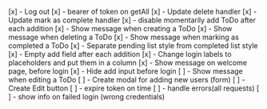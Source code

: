 [x] - Log out
[x] - bearer of token on getAll
[x] - Update delete handler
[x] - Update mark as complete handler
[x] - disable momentarily add ToDo after each addition
[x] - Show message when creating a ToDo
[x] - Show message when deleting a ToDo
[x] - Show message when marking as completed a ToDo
[x] - Separate pending list style from completed list style
[x] - Empty add field after each addition
[x] - Change login labels to placeholders and put them in a column 
[x] - Show message on welcome page, before login
[x] - Hide add input before login
[ ] - Show message when editing a ToDo
[ ] - Create modal for adding new users (form)
[ ] - Create Edit button
[ ] - expire token on time
[ ] - handle errors(all requests)
[ ] - show info on failed login (wrong credentials)